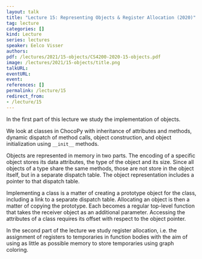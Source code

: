 ```yaml
---
layout: talk
title: "Lecture 15: Representing Objects & Register Allocation (2020)"
tag: lecture
categories: []
kind: Lecture
series: lectures
speaker: Eelco Visser
authors:
pdf: /lectures/2021/15-objects/CS4200-2020-15-objects.pdf
image: /lectures/2021/15-objects/title.png
talkURL:
eventURL:
event:
references: []
permalink: /lecture/15
redirect_from:
- /lecture/15
---
```


In the first part of this lecture we study the implementation of objects.

We look at classes in ChocoPy with inheritance of attributes and methods, dynamic dispatch of method calls, object construction, and object initialization using `__init__` methods.

Objects are represented in memory in two parts.
The encoding of a specific object stores its data attributes, the type of the object and its size.
Since all objects of a type share the same methods, those are not store in the object itself, but in a separate dispatch table.
The object representation includes a pointer to that dispatch table.

Implementing a class is a matter of creating a prototype object for the class, including a link to a separate dispatch table.
Allocating an object is then a matter of copying the prototype.
Each becomes a regular top-level function that takes the receiver object as an additional parameter.
Accessing the attributes of a class requires its offset with respect to the object pointer.

In the second part of the lecture we study register allocation, i.e. the assignment of registers to temporaries in function bodies with the aim of using as little as possible memory to store temporaries using graph coloring.
